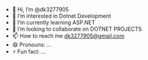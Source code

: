 - 👋 Hi, I’m @dk3277905
- 👀 I’m interested in Dotnet Development
- 🌱 I’m currently learning ASP.NET
- 💞️ I’m looking to collaborate on DOTNET PROJECTS
- 📫 How to reach me dk3277905@gmail.com
- 😄 Pronouns: ...
- ⚡ Fun fact: ...

<!---
dk3277905/dk3277905 is a ✨ special ✨ repository because its `README.md` (this file) appears on your GitHub profile.
You can click the Preview link to take a look at your changes.
--->

